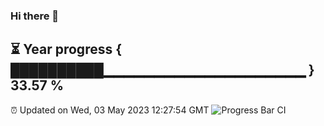### Hi there 👋
⏳ Year progress { ██████████▁▁▁▁▁▁▁▁▁▁▁▁▁▁▁▁▁▁▁▁ } 33.57 %
---
⏰ Updated on Wed, 03 May 2023 12:27:54 GMT
![Progress Bar CI](https://github.com/liununu/liununu/workflows/Progress%20Bar%20CI/badge.svg)
